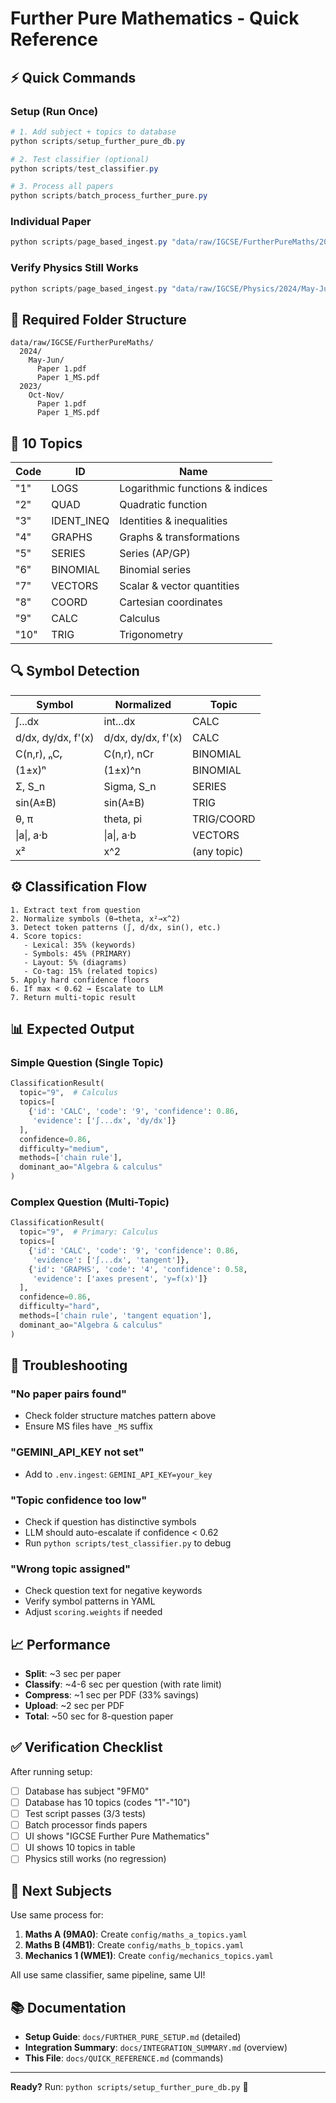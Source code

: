 # Further Pure Mathematics - Quick Reference

## ⚡ Quick Commands

### Setup (Run Once)
```powershell
# 1. Add subject + topics to database
python scripts/setup_further_pure_db.py

# 2. Test classifier (optional)
python scripts/test_classifier.py

# 3. Process all papers
python scripts/batch_process_further_pure.py
```

### Individual Paper
```powershell
python scripts/page_based_ingest.py "data/raw/IGCSE/FurtherPureMaths/2024/May-Jun/Paper 1.pdf" "data/raw/IGCSE/FurtherPureMaths/2024/May-Jun/Paper 1_MS.pdf"
```

### Verify Physics Still Works
```powershell
python scripts/page_based_ingest.py "data/raw/IGCSE/Physics/2024/May-Jun/Paper 2.pdf" "data/raw/IGCSE/Physics/2024/May-Jun/Paper 2_MS.pdf"
```

## 📂 Required Folder Structure

```
data/raw/IGCSE/FurtherPureMaths/
  2024/
    May-Jun/
      Paper 1.pdf
      Paper 1_MS.pdf
  2023/
    Oct-Nov/
      Paper 1.pdf
      Paper 1_MS.pdf
```

## 🎯 10 Topics

| Code | ID | Name |
|------|-----|------|
| "1" | LOGS | Logarithmic functions & indices |
| "2" | QUAD | Quadratic function |
| "3" | IDENT_INEQ | Identities & inequalities |
| "4" | GRAPHS | Graphs & transformations |
| "5" | SERIES | Series (AP/GP) |
| "6" | BINOMIAL | Binomial series |
| "7" | VECTORS | Scalar & vector quantities |
| "8" | COORD | Cartesian coordinates |
| "9" | CALC | Calculus |
| "10" | TRIG | Trigonometry |

## 🔍 Symbol Detection

| Symbol | Normalized | Topic |
|--------|-----------|--------|
| ∫...dx | int...dx | CALC |
| d/dx, dy/dx, f'(x) | d/dx, dy/dx, f'(x) | CALC |
| C(n,r), ₙCᵣ | C(n,r), nCr | BINOMIAL |
| (1±x)ⁿ | (1±x)^n | BINOMIAL |
| Σ, S_n | Sigma, S_n | SERIES |
| sin(A±B) | sin(A±B) | TRIG |
| θ, π | theta, pi | TRIG/COORD |
| \|a\|, a·b | \|a\|, a·b | VECTORS |
| x² | x^2 | (any topic) |

## ⚙️ Classification Flow

```
1. Extract text from question
2. Normalize symbols (θ→theta, x²→x^2)
3. Detect token patterns (∫, d/dx, sin(), etc.)
4. Score topics:
   - Lexical: 35% (keywords)
   - Symbols: 45% (PRIMARY)
   - Layout: 5% (diagrams)
   - Co-tag: 15% (related topics)
5. Apply hard confidence floors
6. If max < 0.62 → Escalate to LLM
7. Return multi-topic result
```

## 📊 Expected Output

### Simple Question (Single Topic)
```python
ClassificationResult(
  topic="9",  # Calculus
  topics=[
    {'id': 'CALC', 'code': '9', 'confidence': 0.86, 
     'evidence': ['∫...dx', 'dy/dx']}
  ],
  confidence=0.86,
  difficulty="medium",
  methods=['chain rule'],
  dominant_ao="Algebra & calculus"
)
```

### Complex Question (Multi-Topic)
```python
ClassificationResult(
  topic="9",  # Primary: Calculus
  topics=[
    {'id': 'CALC', 'code': '9', 'confidence': 0.86, 
     'evidence': ['∫...dx', 'tangent']},
    {'id': 'GRAPHS', 'code': '4', 'confidence': 0.58,
     'evidence': ['axes present', 'y=f(x)']}
  ],
  confidence=0.86,
  difficulty="hard",
  methods=['chain rule', 'tangent equation'],
  dominant_ao="Algebra & calculus"
)
```

## 🔧 Troubleshooting

### "No paper pairs found"
- Check folder structure matches pattern above
- Ensure MS files have `_MS` suffix

### "GEMINI_API_KEY not set"
- Add to `.env.ingest`: `GEMINI_API_KEY=your_key`

### "Topic confidence too low"
- Check if question has distinctive symbols
- LLM should auto-escalate if confidence < 0.62
- Run `python scripts/test_classifier.py` to debug

### "Wrong topic assigned"
- Check question text for negative keywords
- Verify symbol patterns in YAML
- Adjust `scoring.weights` if needed

## 📈 Performance

- **Split**: ~3 sec per paper
- **Classify**: ~4-6 sec per question (with rate limit)
- **Compress**: ~1 sec per PDF (33% savings)
- **Upload**: ~2 sec per PDF
- **Total**: ~50 sec for 8-question paper

## ✅ Verification Checklist

After running setup:

- [ ] Database has subject "9FM0"
- [ ] Database has 10 topics (codes "1"-"10")
- [ ] Test script passes (3/3 tests)
- [ ] Batch processor finds papers
- [ ] UI shows "IGCSE Further Pure Mathematics"
- [ ] UI shows 10 topics in table
- [ ] Physics still works (no regression)

## 🚀 Next Subjects

Use same process for:
1. **Maths A (9MA0)**: Create `config/maths_a_topics.yaml`
2. **Maths B (4MB1)**: Create `config/maths_b_topics.yaml`
3. **Mechanics 1 (WME1)**: Create `config/mechanics_topics.yaml`

All use same classifier, same pipeline, same UI!

## 📚 Documentation

- **Setup Guide**: `docs/FURTHER_PURE_SETUP.md` (detailed)
- **Integration Summary**: `docs/INTEGRATION_SUMMARY.md` (overview)
- **This File**: `docs/QUICK_REFERENCE.md` (commands)

---

**Ready?** Run: `python scripts/setup_further_pure_db.py` 🚀
